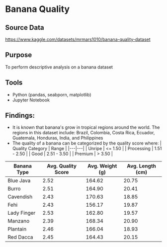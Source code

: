 # Banana Quality
## Source Data
https://www.kaggle.com/datasets/mrmars1010/banana-quality-dataset

## Purpose
To perform descriptive analysis on a banana dataset 

## Tools
- Python (pandas, seabporn, matplotlib)
- Jupyter Notebook

## Findings:
- It is known that banana's grow in tropical regions around the world. The regions in this dataset include: Brazil, Colombia, Costa Rica, Ecuador, Guatemala, Honduras, India, and Philippines
- The quality of a banana can be categorized by the quality score where:
| Quality Category | Range |
|---|---|
| Unripe | <= 1.50 |
| Processing | 1.51 - 2.50 |
| Good | 2.51 - 3.50 |
| Premium | > 3.50 |

| Banana Type | Avg. Quality Score | Avg. Weight (g) | Avg. Length (cm) |  
|-------------|--------------------|-----------------|------------------|
| Blue Java   | 2.52               | 164.62          | 20.75            |
| Burro       | 2.51               | 164.90          | 20.41            |
| Cavendish   | 2.43               | 170.63          | 18.85            |
| Fehi        | 2.43               | 156.17          | 19.87            |
| Lady Finger | 2.53               | 162.80          | 19.57            |
| Manzano     | 2.39               | 168.34          | 20.90            |
| Plantain    | 2.46               | 166.04          | 18.93            |
| Red Dacca   | 2.45               | 164.43          | 20.15            |


 

